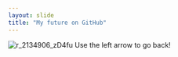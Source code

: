 ```yaml
---
layout: slide
title: "My future on GitHub"
---
```

![r_2134906_zD4fu](https://user-images.githubusercontent.com/42708359/118530787-acb48600-b70a-11eb-81b2-4b0a8081fef2.jpeg)
Use the left arrow to go back!
